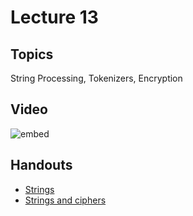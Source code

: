 # Lecture 13

## Topics

String Processing, Tokenizers, Encryption

## Video

![embed](https://www.youtube.com/embed/QUrz8-Ltc-s?rel=0)

## Handouts

* [Strings](25-strings.pdf)
* [Strings and ciphers](26-strings-and-ciphers.pdf)
